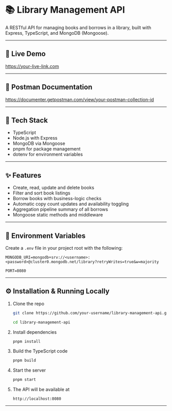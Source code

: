# 📚 Library Management API

A RESTful API for managing books and borrows in a library, built with Express, TypeScript, and MongoDB (Mongoose).

---

## 🚀 Live Demo

https://your-live-link.com

---

## 📖 Postman Documentation

https://documenter.getpostman.com/view/your-postman-collection-id

---

## 🔧 Tech Stack

- TypeScript
- Node.js with Express
- MongoDB via Mongoose
- pnpm for package management
- dotenv for environment variables

---

## ✨ Features

- Create, read, update and delete books
- Filter and sort book listings
- Borrow books with business-logic checks
- Automatic copy count updates and availability toggling
- Aggregation pipeline summary of all borrows
- Mongoose static methods and middleware

---

## 🚧 Environment Variables

Create a `.env` file in your project root with the following:

```
MONGODB_URI=mongodb+srv://<username>:<password>@cluster0.mongodb.net/library?retryWrites=true&w=majority

PORT=8080
```

---

## ⚙️ Installation & Running Locally

1. Clone the repo

   ```bash
   git clone https://github.com/your-username/library-management-api.git

   cd library-management-api
   ```

2. Install dependencies

   ```bash
   pnpm install
   ```

3. Build the TypeScript code

   ```bash
   pnpm build
   ```

4. Start the server

   ```bash
   pnpm start
   ```

5. The API will be available at
   ```
   http://localhost:8080
   ```

---
